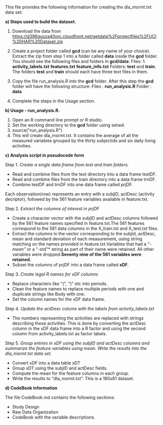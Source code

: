 This file provides the following information for creating the dla_msrmt.txt data set:

**a) Steps used to build the dataset.**

1. Download the data from https://d396qusza40orc.cloudfront.net/getdata%2Fprojectfiles%2FUCI%20HAR%20Dataset.zip

2. Create a project folder called **gcd** (can be any name of your choice). Extract the zip  from step 1 into a folder called **data** inside the **gcd** folder. You should see the following files and folders in **gcd/data**:
Files: 1. **activity_labels.txt** **features.txt**  **feature_info.txt**
Folders: **test**  and **train**.  The folders **test** and **train** should each have three text files in them.

3. Copy the file run_analysis.R into the **gcd** folder. After this step the **gcd** folder will have the following structure:
Files : **run_analysis.R**
Folder : **data**

4. Complete the steps in the Usage section.


**b) Usage - run_analysis.R.**

1. Open an R command line prompt or R studio.
2. Set the working directory to the **gcd** folder using setwd.
3. source("run_analysis.R")
4. This will create dla_msrmt.txt. It contains the average of all the measured variables grouped by the thirty subjectids and six daily living activities.

**c) Analysis script in pseudocode form**

Step 1.  *Create a single data frame from test and train folders.*

* Read and combine files from the test directory into a data frame testDF.
* Read and combine files from the train directory into a data frame trnDF.
* Combine testDF and trnDF into one data frame called prjDF. 

Each observation(row) represents an entry with a subjID, actDesc (activity decriptor), followed by the 561 feature variables available in feature.txt.

Step 2.  *Extract the columns of interest in prjDF*

* Create a character vector with the subjID and actDesc columns followed by the 561 feature names specified in feature.txt.The 561 features correspond to the 561 data columns in the X_train.txt and X_test.txt files.
* Extract the columns in the vector corresponding to the subjId, actDesc, mean and standard deviation of each measurement, using string matching on the names provided in feature.txt.Variables that had a *"-mean"* or a "-std"* string as part of their name were retained. All other variables were dropped.**Seventy nine of the 561 variables were retained.**
* Subset the columns of prjDF into a data frame called **xDF**.

Step 3.  *Create legal R names for xDF columns*

* Replace characters like "(", ")" etc into periods. 
* Clean the feature names to replace multiple periods with one and duplicate strings like Body with one.
* Set the column names for the xDF data frame.

Step 4.  *Update the actDesc colums with the labels from activity_labels.txt*

* The numbers representing the activities are replaced with strings describing these activities. This is done by converting the actDesc column in the xDF data frame into a R factor and using the second column from activity_labels.txt as factor labels.

Step 5. *Group entries in xDF using the subjID and actDesc columns and summarize the feature variables using mean. Write the results into the dla_msrmt.txt data set.*

* Convert xDF into a data table xDT
* Group xDT using the subjID and actDesc fields.
* Compute the mean for the feature columns in each group.
* Write the results to "dla_msrmt.txt". This is a 180x81 dataset.


**d) CodeBook information**

The file CodeBook.md contains the following sections:

* Study Design
* Raw Data Organization
* CodeBook with the variable descriptions.

